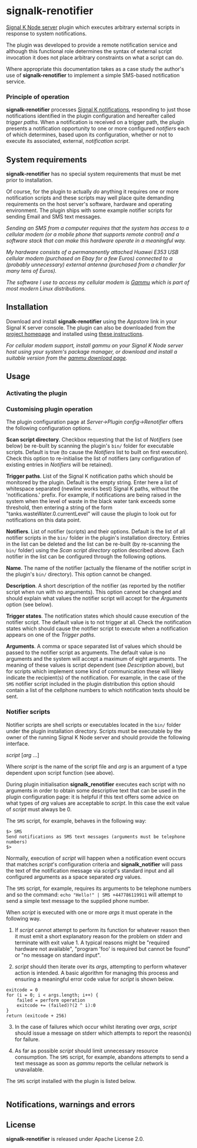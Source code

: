 # signalk-renotifier

[Signal K Node server](https://github.com/SignalK/signalk-server-node)
plugin which executes arbitrary external scripts in response to system
notifications.

The plugin was developed to provide a remote notification service and although
this functional role determines the syntax of external script invocation it
does not place arbitrary constraints on what a script can do.

Where appropriate this documentation takes as a case study the author's use of
__signalk-renotifier__ to implement a simple SMS-based notification service.
 
### Principle of operation

__signalk-renotifier__ processes
[Signal K notifications](http://signalk.org/specification/1.0.0/doc/notifications.html),
responding to just those notifications identified in the plugin configuration
and hereafter called _trigger paths_.
When a notification is received on a trigger path, the plugin presents a
notification opportunity to one or more configured _notifiers_ each of which
determines, based upon its configuration, whether or not to execute its
associated, external, _notification script_.
 
## System requirements

__signalk-renotifier__ has no special system requirements that must be met
prior to installation.

Of course, for the plugin to actually _do_ anything it requires one or more
notification scripts and these scripts may well place quite demanding
requirements on the host server's software, hardware and operating environment.
The plugin ships with some example notifier scripts for sending Email and
SMS text messages.

_Sending an SMS from a computer requires that the system has access to a
cellular modem (or a mobile phone that supports remote control) and a software
stack that can make this hardware operate in a meaningful way._

_My hardware consists of a permananently attached Huawei E353 USB cellular
modem (purchased on Ebay for a few Euros) connected to a (probably unnecessary)
external antenna (purchased from a chandler for many tens of Euros)._

_The software I use to access my cellular modem is
[Gammu](https://wammu.eu/gammu/)
which is part of most modern Linux distributions._

## Installation

Download and install __signalk-renotifier__ using the _Appstore_ link
in your Signal K server console.
The plugin can also be downloaded from the 
[project homepage](https://github.com/preeve9534/signalk-renotifier)
and installed using
[these instructions](https://github.com/SignalK/signalk-server-node/blob/master/SERVERPLUGINS.md).

_For cellular modem support, install _gammu_ on your Signal K Node server
host using your system's package manager, or download and install a suitable
version from the
[gammu download page](https://wammu.eu/download/gammu/)._

## Usage

### Activating the plugin

### Customising plugin operation

The plugin configuration page at _Server->Plugin config->Renotifier_ offers
the following configuration options.

__Scan script directory__.
Checkbox requesting that the list of _Notifiers_ (see below) be re-built by
scanning the plugin's `bin/` folder for executable scripts.
Default is true (to cause the _Notifiers_ list to built on first execution).
Check this option to re-initialise the list of notifiers (any configuration of
existing entries in _Notifiers_ will be retained).

__Trigger paths__.
List of the Signal K notification paths which should be monitored by the plugin.
Default is the empty string.
Enter here a list of whitespace separated (newline works best) Signal K paths,
without the 'notifications.' prefix.
For example, if notifications are being raised in the system when the level of
waste in the black water tank exceeds some threshold, then entering a string
of the form "tanks.wasteWater.0.currentLevel" will cause the plugin to look
out for notifications on this data point.
 
__Notifiers__.
List of notifier (scripts) and their options.
Default is the list of all notifier scripts in the `bin/` folder in the
plugin's installation directory.
Entries in the list can be deleted and the list can be re-built (by re-scanning
the `bin/` folder) using the _Scan script directory_ option described above.
Each notifier in the list can be configured through the following options.

__Name__.
The name of the notifier (actually the filename of the notifier script in the
plugin's `bin/` directory).
This option cannot be changed.

__Description__.
A short description of the notifier (as reported by the notifier script when
run with no arguments).
This option cannot be changed and should explain what values the notifier
script will accept for the _Arguments_ option (see below).

__Trigger states__.
The notification states which should cause execution of the notifier script.
The default value is to not trigger at all.
Check the notification states which should cause the notifier script to
execute when a notification appears on one of the _Trigger paths_.

__Arguments__.
A comma or space separated list of values which should be passed to the notifier
script as arguments.
The default value is no arguments and the system will accept a maximum of
eight arguments.
The meaning of these values is script dependent (see _Description_ above),
but for scripts which implement some kind of communication these will likely
indicate the recipient(s) of the notification.
For example, in the case of the `SMS` notifier script included in the plugin
distribution this option should contain a list of the cellphone numbers
to which notification texts should be sent.

### Notifier scripts

Notifier scripts are shell scripts or executables located in the `bin/`
folder under the plugin installation directory.
Scripts must be executable by the owner of the running Signal K Node server and
should provide the following interface.

_script_ [_arg_ ...]

Where _script_ is the name of the script file and _arg_ is an argument of a type
dependent upon script function (see above).

During plugin initialisation __signalk_renotifier__ executes each script with
no arguments in order to obtain some descriptive text that can be used in the plugin
configuration page: it is helpful if this text offers some advice on what types of
_arg_ values are acceptable to _script_.
In this case the exit value of _script_ must always be 0.

The `SMS` script, for example, behaves in the following way:
```
$> SMS
Send notifications as SMS text messages (arguments must be telephone numbers)
$>
```
Normally, execution of _script_ will happen when a notification event occurs
that matches _script_'s configuration criteria and __signalk_notifier__ will pass
the text of the notification message via _script_'s standard input and all
configured arguments as a space separated _arg_ values.

The `SMS` script, for example, requires its arguments to be telephone numbers and
so the command:
``
echo "Hello!" | SMS +447786119911
``
will attempt to send a simple text message to the supplied phone number.

When _script_ is executed with one or more _args_ it must operate in the
following way.

1. If _script_ cannot attempt to perform its function for whatever reason
then it must emit a short explanatory reason for the problem on stderr and
terminate with exit value 1.
A typical reasons might be "required hardware not available", "program 'foo'
is required but cannot be found" or "no message on standard input".

2. _script_ should then iterate over its _args_, attempting to perform whatever
action is intended.
A basic algorithm for managing this process and ensuring a meaningful error
code value for _script_ is shown below.
```
exitcode = 0
for (i = 0; i < args.length; i++) {
	failed = perform operation
	exitcode += (failed)?(2 ^ i):0
}
return (exitcode + 256)
```

3. In the case of failures which occur whilst iterating over _args_, _script_ should
issue a message on stderr which attempts to report the reason(s) for failure. 

4. As far as possible _script_ should limit unnecessary resource consumption.
The `SMS` script, for example, abandons attempts to send a text message as soon as
_gammu_ reports the cellular network is unavailable.

The `SMS` script installed with the plugin is listed below.

```
```

## Notifications, warnings and errors

## License

__signalk-renotifier__ is released under Apache License 2.0.
